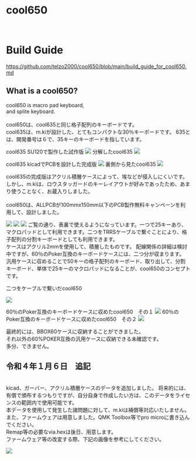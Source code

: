 # cool650

<br>

# Build Guide
https://github.com/telzo2000/cool650/blob/main/build_guide_for_cool650.md

## What is a cool650?

cool650 is macro pad keyboard,
<br>
and splite keyboard.
<br>
<br>
cool650は、cool635と同じ格子配列のキーボードです。
<br>
cool635は、m.kiが設計した、とてもコンパクトな30％キーボードです。
635とは、開発番号は６で、35キーのキーボードを指しています。
<br>


cool635 SU120で製作した試作版
![](img/img0001.jpg)
分解したcool635
![](img/img0002.jpg)

cool635 kicadでPCBを設計した完成版
![](img/img0003.jpg)
裏側から見たcool635
![](img/img0004.jpg)


cool635の完成版はアクリル積層ケースによって、埃などが侵入しにくいです。
<br>
しかし、m.kiは、ロウスタッガードのキーレイアウトが好みであったため、あまり使うことなく、お蔵入りしました。
<br>
<br>
cool650は、ALLPCBが100mmx150mm以下のPCB製作無料キャンペーンを利用して、設計しました。

![](img/img0005.jpg)
![](img/img0006.jpg)
![](img/img0007.jpg)
ご覧の通り、表裏で使えるようになっています。一つで25キーあり、マクロパッドとして利用できます。二つをTRRSケーブルで繋ぐことにより、格子配列の分割キーボードとしても利用できます。
<br>
ケースはアクリル2mmを使用して、積層したものです。
配線関係の詳細は検討中ですが、60％のPoker互換のキーボードケースには、二つ分が収まります。
汎用ケースに収めることで50キーの格子配列のキーボード、取り出して、分割キーボード、単体で25キーのマクロパッドになることが、cool650のコンセプトです。

二つをケーブルで繋いだcool650

![](img/img0008.jpg)

60％のPoker互換のキーボードケースに収めたcool650　その１
![](img/img0009.jpg)
60％のPoker互換のキーボードケースに収めたcool650　その２
![](img/img0010.jpg)

最終的には、BBOX60ケースに収納することができました。
<br>
それ以外の60%POKER互換の汎用ケースに収納できる未確認です。
<br>
多分、できません。
<br>


## 令和４年１月６日　追記
<br>
kicad、ガーバー、アクリル積層ケースのデータを追加しました。
将来的には、有償で頒布するつもりですが、自分自身で作成したい方は、このデータをライセンスの範囲内で使用可能です。
<br>
本データを使用して発生した諸問題に対して、m.kiは補償等対応いたしません。
<br>
また、ファームウェアは用意しました。QMK Toolbox等でpro microに書き込んでください。
<br>
Remap等の必要なvia.hexは後日、用意します。
<br>
ファームウェア等の改変する際、下記の画像を参考にしてください。

![](img/img0011.png)
